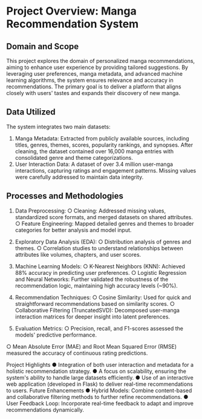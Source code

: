 
# Project Overview: Manga Recommendation System
## Domain and Scope
This project explores the domain of personalized manga recommendations, aiming to enhance
user experience by providing tailored suggestions. By leveraging user preferences, manga
metadata, and advanced machine learning algorithms, the system ensures relevance and
accuracy in recommendations. The primary goal is to deliver a platform that aligns closely with
users' tastes and expands their discovery of new manga.
## Data Utilized
The system integrates two main datasets:
1. Manga Metadata: Extracted from publicly available sources, including titles, genres,
themes, scores, popularity rankings, and synopses. After cleaning, the dataset contained
over 16,000 manga entries with consolidated genre and theme categorizations.
2. User Interaction Data: A dataset of over 3.4 million user-manga interactions, capturing
ratings and engagement patterns. Missing values were carefully addressed to maintain
data integrity.
## Processes and Methodologies
1. Data Preprocessing:
○ Cleaning: Addressed missing values, standardized score formats, and merged
datasets on shared attributes.
○ Feature Engineering: Mapped detailed genres and themes to broader
categories for better analysis and model input.

2. Exploratory Data Analysis (EDA):
○ Distribution analysis of genres and themes.
○ Correlation studies to understand relationships between attributes like volumes,
chapters, and user scores.
3. Machine Learning Models:
○ K-Nearest Neighbors (KNN): Achieved 88% accuracy in predicting user
preferences.
○ Logistic Regression and Neural Networks: Further validated the robustness of
the recommendation logic, maintaining high accuracy levels (~90%).

4. Recommendation Techniques:
○ Cosine Similarity: Used for quick and straightforward recommendations based
on similarity scores.
○ Collaborative Filtering (TruncatedSVD): Decomposed user-manga interaction
matrices for deeper insight into latent preferences.

5. Evaluation Metrics:
○ Precision, recall, and F1-scores assessed the models' predictive performance.

○ Mean Absolute Error (MAE) and Root Mean Squared Error (RMSE) measured
the accuracy of continuous rating predictions.

Project Highlights
● Integration of both user interaction and metadata for a holistic recommendation strategy.
● A focus on scalability, ensuring the system's ability to handle large datasets efficiently.
● Use of an interactive web application (developed in Flask) to deliver real-time
recommendations to users.
Future Enhancements
● Hybrid Models: Combine content-based and collaborative filtering methods to further
refine recommendations.
● User Feedback Loop: Incorporate real-time feedback to adapt and improve
recommendations dynamically.
